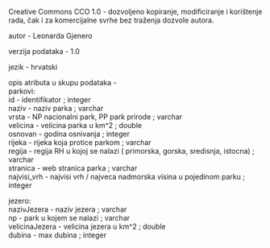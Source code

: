 Creative Commons CCO 1.0 - dozvoljeno kopiranje, modificiranje i korištenje rada, čak i za komercijalne svrhe bez traženja dozvole autora.  

autor - Leonarda Gjenero  

verzija podataka - 1.0     

jezik - hrvatski  

opis atributa u skupu podataka -  
  parkovi:  
  id - identifikator ; integer  
  naziv - naziv parka ; varchar  
  vrsta - NP nacionalni park, PP park prirode ; varchar  
  velicina - velicina parka u km^2 ; double  
  osnovan - godina osnivanja ; integer  
  rijeka - rijeka koja protice parkom ; varchar  
  regija - regija RH u kojoj se nalazi ( primorska, gorska, sredisnja, istocna) ; varchar  
  stranica - web stranica parka ; varchar  
  najvisi_vrh - najvisi vrh / najveca nadmorska visina u pojedinom parku ; integer  
  
  jezero:  
  nazivJezera - naziv jezera ; varchar  
  np - park u kojem se nalazi ; varchar  
  velicinaJezera - velicina jezera u km^2 ; double  
  dubina - max dubina ; integer  
  

  
